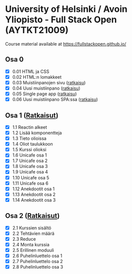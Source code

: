 # University of Helsinki / Avoin Yliopisto - Full Stack Open (AYTKT21009)

Course material available at <https://fullstackopen.github.io/>

## Osa 0

- [x] 0.01 HTML ja CSS
- [x] 0.02 HTML:n lomakkeet
- [x] 0.03 Muistiinpanojen sivu ([ratkaisu](osa0#03-muistiinpanojen-sivu))
- [x] 0.04 Uusi muistiinpano ([ratkaisu](osa0#04-uusi-muistiinpano))
- [x] 0.05 Single page app ([ratkaisu](osa0#05-single-page-app))
- [x] 0.06 Uusi muistiinpano SPA:ssa ([ratkaisu](osa0#06-uusi-muistiinpano-spassa))

## Osa 1 ([Ratkaisut](osa1))

- [x] 1.1 Reactin alkeet
- [x] 1.2 Lisää komponentteja
- [x] 1.3 Tieto olioissa
- [x] 1.4 Oliot taulukkoon
- [x] 1.5 Kurssi olioksi
- [x] 1.6 Unicafe osa 1
- [x] 1.7 Unicafe osa 2
- [x] 1.8 Unicafe osa 3
- [x] 1.9 Unicafe osa 4
- [x] 1.10 Unicafe osa 5
- [x] 1.11 Unicafe osa 6
- [x] 1.12 Anekdootit osa 1
- [x] 1.13 Anekdootit osa 2
- [x] 1.14 Anekdootit osa 3

## Osa 2 ([Ratkaisut](osa2))

- [x] 2.1 Kurssien sisältö
- [x] 2.2 Tehtävien määrä
- [x] 2.3 Reduce
- [x] 2.4 Monta kurssia
- [x] 2.5 Erillinen moduuli
- [x] 2.6 Puhelinluettelo osa 1
- [x] 2.7 Puhelinluettelo osa 2
- [x] 2.8 Puhelinluettelo osa 3
